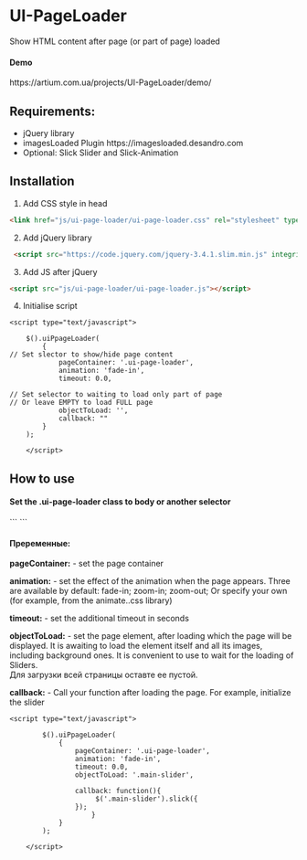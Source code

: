 # UI-PageLoader
Show HTML content after page (or part of page) loaded


<h4>Demo</h4> 
https://artium.com.ua/projects/UI-PageLoader/demo/


<h2>Requirements: </h2>
<ul>
<li>jQuery library</li>
<li>imagesLoaded Plugin  https://imagesloaded.desandro.com</li>
<li>Optional: Slick Slider and Slick-Animation</li>
</ul>


<h2>Installation</h2>

1. Add CSS style in head
```HTML 
<link href="js/ui-page-loader/ui-page-loader.css" rel="stylesheet" type="text/css">
```
2. Add jQuery library
```HTML 
 <script src="https://code.jquery.com/jquery-3.4.1.slim.min.js" integrity="sha384-J6qa4849blE2+poT4WnyKhv5vZF5SrPo0iEjwBvKU7imGFAV0wwj1yYfoRSJoZ+n" crossorigin="anonymous"></script>
 ``` 
 
3. Add JS after jQuery
```HTML 
<script src="js/ui-page-loader/ui-page-loader.js"></script>
```  
4. Initialise script
```JS 
<script type="text/javascript">

    $().uiPpageLoader(
        {
// Set slector to show/hide page content
            pageContainer: '.ui-page-loader',
            animation: 'fade-in',
            timeout: 0.0,

// Set selector to waiting to load only part of page
// Or leave EMPTY to load FULL page
            objectToLoad: '',
            callback: ""
        }
    );

    </script>
  ``` 
<p></p>

<h2>How to use</h2>

<h4>Set the .ui-page-loader class to body or another selector </h4>
```
<body class="ui-page-loader"></body>
```
<h4>Преременные:</h4>

<p><b>pageContainer:</b> - set the page container</p>
<p><b>animation:</b> - set the effect of the animation when the page appears. Three are available by default: fade-in; zoom-in; zoom-out;
Or specify your own (for example, from the animate..css library) </p>
<p><b>timeout:</b> - set the additional timeout in seconds</p>
<p><b>objectToLoad:</b> - set the page element, after loading which the page will be displayed. It is awaiting to load the element itself and all its images, including background ones. It is convenient to use to wait for the loading of Sliders.<br />
Для загрузки всей страницы оставте ее пустой.
</p>
<p><b>callback:</b> - Call your function after loading the page. For example, initialize the slider </p>

```JS
<script type="text/javascript">

        $().uiPpageLoader(
            {
                pageContainer: '.ui-page-loader',
                animation: 'fade-in',
                timeout: 0.0,
                objectToLoad: '.main-slider',

                callback: function(){
                     $('.main-slider').slick({   
                });
                    }
            }
        );

    </script>
```     


